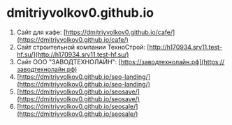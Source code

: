 # dmitriyvolkov0.github.io
1. Сайт для кафе: [https://dmitriyvolkov0.github.io/cafe/](https://dmitriyvolkov0.github.io/cafe/)
2. Сайт строительной компании ТехноСтрой: [http://h170934.srv11.test-hf.su/](http://h170934.srv11.test-hf.su/)
3. Сайт ООО "ЗАВОДТЕХНОЛАЙН": [https://заводтехнолайн.рф](https://заводтехнолайн.рф)
4. [https://dmitriyvolkov0.github.io/seo-landing/](https://dmitriyvolkov0.github.io/seo-landing/)
5. [https://dmitriyvolkov0.github.io/seosave/](https://dmitriyvolkov0.github.io/seosave/)
6. [https://dmitriyvolkov0.github.io/seosale/](https://dmitriyvolkov0.github.io/seosale/)
